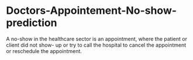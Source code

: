 # Doctors-Appointement-No-show-prediction
A no-show in the healthcare sector is an appointment, where the patient or client did not show- up or try to call the hospital to cancel the appointment or reschedule the appointment.

